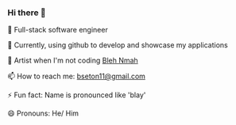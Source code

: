 ### Hi there 👋

🔭 Full-stack software engineer

🌱 Currently, using github to develop and showcase my applications

🎨 Artist when I'm not coding [Bleh Nmah](https://blehnmah.azurewebsites.net/)

📫 How to reach me: bseton11@gmail.com

⚡ Fun fact: Name is pronounced like 'blay'

😄 Pronouns: He/ Him
